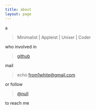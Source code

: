 ```yaml
---
title: about
layout: page
---
```


a

> Minimalist \| Appleist \| Unixer \| Coder

who involved in 

> [github](https://github.com/fromwhite)

mail 

> echo from1white@gmail.com

or follow 

> [@null](https://twitter.com/)

to reach me
